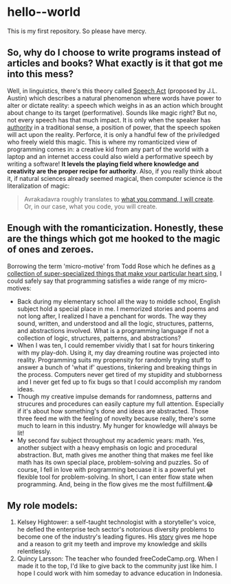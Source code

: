 # hello--world
This is my first repository. So please have mercy.
## So, why do I choose to write programs instead of articles and books? What exactly is it that got me into this mess?
Well, in linguistics, there's this theory called [Speech Act](https://plato.stanford.edu/entries/speech-acts/#Int) (proposed by J.L. Austin) which describes a natural phenomenon where words have power to alter or dictate reality: a speech which weighs in as an action which brought about change to its target (performative). Sounds like magic right? But no, not every speech has that much impact. It is only when the speaker has [authority](https://plato.stanford.edu/entries/speech-acts/#SayMakItSo) in a traditional sense, a position of power, that the speech spoken will act upon the reality. Perforce, it is only a handful few of the priviledged who freely wield this magic. This is where my romanticized view of programming comes in: a creative kid from any part of the world with a laptop and an internet access could also wield a performative speech by writing a software! **It levels the playing field where knowledge and creativity are the proper recipe for authority**. Also, if you really think about it, if natural sciences already seemed magical, then computer science *is* the literalization of magic: 
> Avrakadavra roughly translates to [what you command, I will create](http://www.todayifoundout.com/index.php/2013/11/origin-word-abracadabra/#:~:text=The%20phrase%20%E2%80%9Cavra%20kadavra%E2%80%9D%20does,command%2C%20I%20will%20create%E2%80%9D.). Or, in our case, what you code, you will create.
## Enough with the romanticization. Honestly, these are the things which got me hooked to the magic of ones and zeroes.
Borrowing the term 'micro-motive' from Todd Rose which he defines as [a collection of super-specialized things that make your particular heart sing](https://www.inc.com/julian-hayes-ii/looking-to-discover-your-passion-try-this-simple-unconventional-approach.html), I could safely say that programming satisfies a wide range of my micro-motives:
- Back during my elementary school all the way to middle school, English subject hold a special place in me. I memorized stories and poems and not long after, I realized I have a penchant for words. The way they sound, written, and understood and all the logic, structures, patterns, and abstractions involved. What is a programming language if not a collection of logic, structures, patterns, and abstractions?
- When I was ten, I could remember vividly that I sat for hours tinkering with my play-doh. Using it, my day dreaming routine was projected into reality. Programming suits my propensity for randomly trying stuff to answer a bunch of 'what if' questions, tinkering and breaking things in the process. Computers never get tired of my stupidity and stubborness and I never get fed up to fix bugs so that I could accomplish my random ideas.
- Though my creative impulse demands for randomness, patterns and strucures and procedures can easily capture my full attention. Especially if it's about how something's done and ideas are abstracted. Those three feed me with the feeling of novelty because really, there's some much to learn in this industry. My hunger for knowledge will always be lit!
- My second fav subject throughout my academic years: math. Yes, another subject with a heavy emphasis on logic and procedural abstraction. But, math gives me another thing that makes me feel like math has its own special place, problem-solving and puzzles. So of course, I fell in love with programming becuase it is a powerful yet flexible tool for problem-solving. 
In short, I can enter flow state when programming. And, being in the flow gives me the most fulfillment.:joy:
## My role models:
1. Kelsey Hightower: a self-taught technologist with a storyteller's voice, he defied the enterprise tech sector's notorious diversity problems to become one of the industry's leading figures. His [story](https://www.protocol.com/enterprise/kelsey-hightower-google-cloud) gives me hope and a reason to grit my teeth and improve my knowledge and skills relentlessly.
2. Quincy Larsson: The teacher who founded freeCodeCamp.org. When I made it to the top, I'd like to give back to the community just like him. I hope I could work with him someday to advance education in Indonesia.
